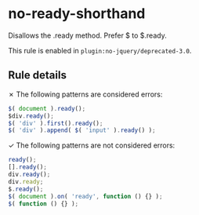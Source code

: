 # no-ready-shorthand

Disallows the .ready method. Prefer $ to $.ready.

This rule is enabled in `plugin:no-jquery/deprecated-3.0`.

## Rule details

✗ The following patterns are considered errors:
```js
$( document ).ready();
$div.ready();
$( 'div' ).first().ready();
$( 'div' ).append( $( 'input' ).ready() );
```

✓ The following patterns are not considered errors:
```js
ready();
[].ready();
div.ready();
div.ready;
$.ready();
$( document ).on( 'ready', function () {} );
$( function () {} );
```
